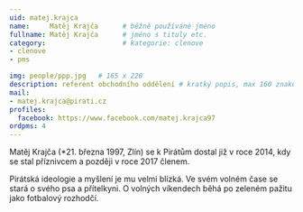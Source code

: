 ```yaml
---
uid: matej.krajca
name:     Matěj Krajča  	# běžně používáné jméno
fullname: Matěj Krajča  	# jméno s tituly etc.
category:                   # kategorie: clenove
- clenove
- pms

img: people/ppp.jpg   # 165 x 220
description: referent obchodního oddělení # kratký popis, max 160 znaků
mail:
- matej.krajca@pirati.cz
profiles:
  facebook: https://www.facebook.com/matej.krajca97
ordpms: 4
---
```


Matěj Krajča (*21. března 1997, Zlín) se k Pirátům dostal již v roce 2014, kdy se stal příznivcem a později v roce 2017 členem.

Pirátská ideologie a myšlení je mu velmi blízká. Ve svém volném čase se stará o svého psa a přítelkyni. O volných víkendech běhá po zeleném pažitu jako fotbalový rozhodčí.
